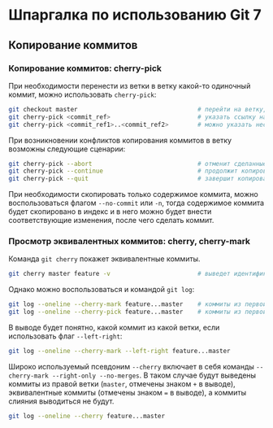# Шпаргалка по использованию Git 7

## Копирование коммитов

### Копирование коммитов: cherry-pick

При необходимости перенести из ветки в ветку какой-то одиночный коммит, можно использовать `cherry-pick`:

```bash
git checkout master                                 # перейти на ветку, куда мы хотим скопировать коммит
git cherry-pick <commit_ref>                        # указать ссылку на коммит
git cherry-pick <commit_ref1>..<commit_ref2>        # можно указать несколько коммитов или диапазон и все они будут скопированы
```

При возникновении конфликтов копирования коммитов в ветку возможны следующие сценарии:

```bash
git cherry-pick --abort                             # отменит сделанные изменения
git cherry-pick --continue                          # продолжит копирование коммитов, если конфликт разрешен
git cherry-pick --quit                              # завершит копирование на текущем шаге
```

При необходимости скопировать только содержимое коммита, можно воспользоваться флагом `--no-commit` или `-n`, тогда содержимое коммита будет скопировано в индекс и в него можно будет внести соответствующие изменения, после чего сделать коммит.

### Просмотр эквивалентных коммитов: cherry, cherry-mark

Команда `git cherry` покажет эквивалентные коммиты.

```bash
git cherry master feature -v                        # выведет идентификаторы коммитов из feature, скопированные в master
```

Однако можно воспользоваться и командой `git log`:

```bash
git log --oneline --cherry-mark feature...master    # коммиты из первой или второй ветки, эквивалентные помечены занком = в выводе
git log --oneline --cherry-pick feature...master    # коммиты из первой или второй ветки, без эквивалентных
```

В выводе будет понятно, какой коммит из какой ветки, если использовать флаг `--left-right`:

```bash
git log --oneline --cherry-mark --left-right feature...master 
```

Широко используемый псевдоним `--cherry` включает в себя команды `--cherry-mark --right-only --no-merges`. В таком случае будут выведены коммиты из правой ветки (`master`, отмечены знаком `+` в выводе), эквивалентные коммиты (отмечены знаком `=` в выводе), а коммиты слияния выводиться не будут.

```bash
git log --oneline --cherry feature...master
```



